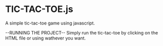 # TIC-TAC-TOE.js
A simple tic-tac-toe game using javascript.


--RUNNING THE PROJECT--
Simply run the tic-tac-toe by clicking on the HTML file or using wathever you want.
